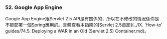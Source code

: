 ### 52. Google App Engine

Google App Engine跟Servlet 2.5 API是有關係的，所以在不修改的情況係你是不能部署一個Spring應用的。具體查看本指南的[Servlet 2.5章節](../IX. ‘How-to’ guides/74.5. Deploying a WAR in an Old (Servlet 2.5) Container.md)。
